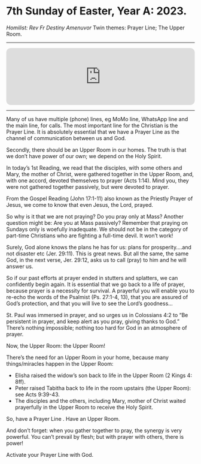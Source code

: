 # 7th Sunday of Easter, Year A: 2023.
_Homilist: Rev Fr Destiny Amenuvor_
Twin themes: Prayer Line; The Upper Room.

---

<iframe style="border-radius:12px" src="https://open.spotify.com/embed/episode/5oUAfRlFo5LjqXm9d0n0RJ?utm_source=generator&theme=0" width="100%" height="152" frameBorder="0" allowfullscreen="" allow="autoplay; clipboard-write; encrypted-media; fullscreen; picture-in-picture" loading="lazy"></iframe>

---

Many of us have multiple (phone) lines, eg MoMo line, WhatsApp line and the main line, for calls. The most important line for the Christian is the Prayer Line. It is absolutely essential that we have a Prayer Line as the channel of communication between us and God.

Secondly, there should be an Upper Room in our homes. The truth is that we don’t have power of our own; we depend on the Holy Spirit.

In today’s 1st Reading, we read that the disciples, with some others and Mary, the mother of Christ, were gathered together in the Upper Room, and, with one accord, devoted themselves to prayer (Acts 1:14). Mind you, they were not gathered together passively, but were devoted to prayer.

From the Gospel Reading (John 17:1-11) also known as the Priestly Prayer of Jesus, we come to know that even Jesus, the Lord, prayed.

So why is it that we are not praying? Do you pray only at Mass? Another question might be: Are you at Mass passively?
Remember that praying on Sundays only is woefully inadequate. We should not be in the category of part-time Christians who are fighting a full-time devil. It won’t work!

Surely, God alone knows the plans he has for us: plans for prosperity….and not disaster etc (Jer. 29:11). This is great news. But all the same, the same God, in the next verse, Jer. 29:12, asks us to call (pray) to him and he will answer us.

So if our past efforts at prayer ended in stutters and splatters, we can confidently begin again. It is essential that we go back to a life of prayer, because prayer is a necessity for survival.
A prayerful you will enable you to re-echo the words of the Psalmist (Ps. 27:1-4, 13), that you are assured of God’s protection, and that you will live to see the Lord’s goodness...

St. Paul was immersed in prayer, and so urges us in Colossians 4:2 to “Be persistent in prayer, and keep alert as you pray, giving thanks to God.”
There’s nothing impossible; nothing too hard for God in an atmosphere of prayer.

Now, the Upper Room: the Upper Room! 

There’s the need for an Upper Room in your home, because many things/miracles happen in the Upper Room:
- Elisha raised the widow’s son back to life in the Upper Room (2 Kings 4: 8ff).
- Peter raised Tabitha back to life in the room upstairs (the Upper Room): see Acts 9:39-43.
- The disciples and the others, including Mary, mother of Christ waited prayerfully in the Upper Room to receive the Holy Spirit.

So, have a Prayer Line . Have an Upper Room.

And don’t forget: when you gather together to pray, the synergy is very powerful. You can’t prevail by flesh; but with prayer with others, there is power!

Activate your Prayer Line with God.